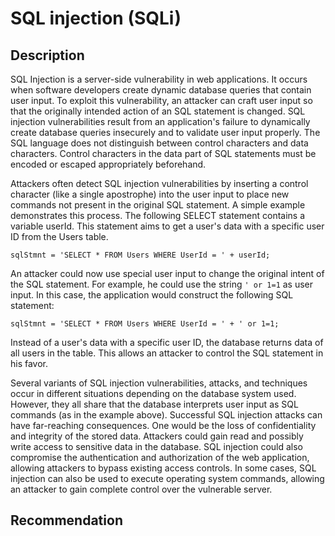 # SQL injection (SQLi)
## Description
SQL Injection is a server-side vulnerability in web applications. It occurs when software developers create dynamic database queries that contain user input. To exploit this vulnerability, an attacker can craft user input so that the originally intended action of an SQL statement is changed. SQL injection vulnerabilities result from an application's failure to dynamically create database queries insecurely and to validate user input properly. The SQL language does not distinguish between control characters and data characters. Control characters in the data part of SQL statements must be encoded or escaped appropriately beforehand.

Attackers often detect SQL injection vulnerabilities by inserting a control character (like a single apostrophe) into the user input to place new commands not present in the original SQL statement. A simple example demonstrates this process. The following SELECT statement contains a variable userId. This statement aims to get a user's data with a specific user ID from the Users table.

`sqlStmnt = 'SELECT * FROM Users WHERE UserId = ' + userId;`

An attacker could now use special user input to change the original intent of the SQL statement. For example, he could use the string `' or 1=1` as user input. In this case, the application would construct the following SQL statement:

`sqlStmnt = 'SELECT * FROM Users WHERE UserId = ' + ' or 1=1;`

Instead of a user's data with a specific user ID, the database returns data of all users in the table. This allows an attacker to control the SQL statement in his favor. 

Several variants of SQL injection vulnerabilities, attacks, and techniques occur in different situations depending on the database system used. However, they all share that the database interprets user input as SQL commands (as in the example above). Successful SQL injection attacks can have far-reaching consequences. One would be the loss of confidentiality and integrity of the stored data. Attackers could gain read and possibly write access to sensitive data in the database. SQL injection could also compromise the authentication and authorization of the web application, allowing attackers to bypass existing access controls. In some cases, SQL injection can also be used to execute operating system commands, allowing an attacker to gain complete control over the vulnerable server.

## Recommendation
